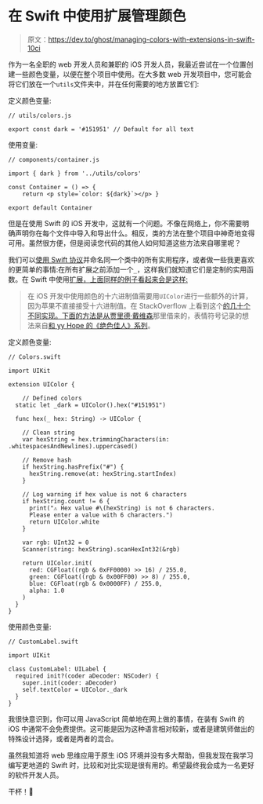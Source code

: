 # 在 Swift 中使用扩展管理颜色

> 原文：<https://dev.to/ghost/managing-colors-with-extensions-in-swift-10ci>

作为一名全职的 web 开发人员和兼职的 iOS 开发人员，我最近尝试在一个位置创建一些颜色变量，以便在整个项目中使用。在大多数 web 开发项目中，您可能会将它们放在一个`utils`文件夹中，并在任何需要的地方放置它们:

定义颜色变量:

```
// utils/colors.js

export const dark = '#151951' // Default for all text 
```

使用变量:

```
// components/container.js

import { dark } from '../utils/colors'

const Container = () => {
    return <p style=`color: ${dark}`></p> }

export default Container 
```

但是在使用 Swift 的 iOS 开发中，这就有一个问题。不像在网络上，你不需要明确声明你在每个文件中导入和导出什么。相反，类的方法在整个项目中神奇地变得可用。虽然很方便，但是阅读您代码的其他人如何知道这些方法来自哪里呢？

我们可以[使用 Swift 协议](https://medium.com/@KaushElsewhere/better-way-to-manage-swift-extensions-in-ios-project-78dc34221bc8)并命名同一个类中的所有实用程序，或者做一些我更喜欢的更简单的事情:在所有扩展之前添加一个`_`，这样我们就知道它们是定制的实用函数。在 Swift 中使用[扩展，上面同样的例子看起来会是这样:](https://docs.swift.org/swift-book/LanguageGuide/Extensions.html)

> 在 iOS 开发中使用颜色的十六进制值需要用`UIColor`进行一些额外的计算，因为苹果不直接接受十六进制值。在 StackOverflow 上看到这个[的几十个不同实现。下面的方法是从](https://stackoverflow.com/questions/24263007/how-to-use-hex-color-values)[贾里德·戴维森](https://www.youtube.com/watch?v=HPhqO0D1tG4)那里借来的，表情符号记录的想法来自[和 yy Hope 的《绝色佳人》系列](https://medium.com/swift-programming/swift-prettify-your-print-statements-pt-1-64832bb7fafa)。

定义颜色变量:

```
// Colors.swift

import UIKit

extension UIColor {

    // Defined colors
  static let _dark = UIColor().hex("#151951")

  func hex(_ hex: String) -> UIColor {

    // Clean string
    var hexString = hex.trimmingCharacters(in: .whitespacesAndNewlines).uppercased()

    // Remove hash
    if hexString.hasPrefix("#") {
      hexString.remove(at: hexString.startIndex)
    }

    // Log warning if hex value is not 6 characters
    if hexString.count != 6 {
      print("⚠️ Hex value #\(hexString) is not 6 characters.
      Please enter a value with 6 characters.")
      return UIColor.white
    }

    var rgb: UInt32 = 0
    Scanner(string: hexString).scanHexInt32(&rgb)

    return UIColor.init(
      red: CGFloat((rgb & 0xFF0000) >> 16) / 255.0,
      green: CGFloat((rgb & 0x00FF00) >> 8) / 255.0,
      blue: CGFloat(rgb & 0x0000FF) / 255.0,
      alpha: 1.0
    )
  }
} 
```

使用颜色变量:

```
// CustomLabel.swift

import UIKit

class CustomLabel: UILabel {
  required init?(coder aDecoder: NSCoder) {
    super.init(coder: aDecoder)
    self.textColor = UIColor._dark
  }
} 
```

我很快意识到，你可以用 JavaScript 简单地在网上做的事情，在装有 Swift 的 iOS 中通常不会免费提供。这可能是因为这种语言相对较新，或者是建筑师做出的特殊设计选择，或者是两者的混合。

虽然我知道将 web 思维应用于原生 iOS 环境并没有多大帮助，但我发现在我学习编写更地道的 Swift 时，比较和对比实现是很有用的。希望最终我会成为一名更好的软件开发人员。

干杯！🍻